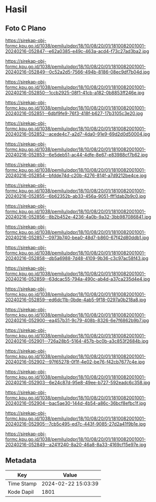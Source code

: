 # Hasil

## Foto C Plano

https://sirekap-obj-formc.kpu.go.id/1038/pemilu/pdpr/18/10/08/20/01/1810082001001-20240216-052847--e62a0385-e49c-463a-acd4-f73c27ad3ba2.jpg

https://sirekap-obj-formc.kpu.go.id/1038/pemilu/pdpr/18/10/08/20/01/1810082001001-20240216-052849--0c52a2d5-7566-494b-8186-08ec9df7b04d.jpg

https://sirekap-obj-formc.kpu.go.id/1038/pemilu/pdpr/18/10/08/20/01/1810082001001-20240216-052850--1ccb2925-08f1-41cb-a182-0b8853ff246e.jpg

https://sirekap-obj-formc.kpu.go.id/1038/pemilu/pdpr/18/10/08/20/01/1810082001001-20240216-052851--6dbf9fe9-76f3-418f-b627-17b3105c3e20.jpg

https://sirekap-obj-formc.kpu.go.id/1038/pemilu/pdpr/18/10/08/20/01/1810082001001-20240216-052852--acede4c7-a2d7-4da0-91e9-69d2d0d50004.jpg

https://sirekap-obj-formc.kpu.go.id/1038/pemilu/pdpr/18/10/08/20/01/1810082001001-20240216-052853--6e5deb51-ac44-4dfe-8e67-e83988cf7b62.jpg

https://sirekap-obj-formc.kpu.go.id/1038/pemilu/pdpr/18/10/08/20/01/1810082001001-20240216-052854--bfdde74d-c20b-4276-814f-a7d9212be4ce.jpg

https://sirekap-obj-formc.kpu.go.id/1038/pemilu/pdpr/18/10/08/20/01/1810082001001-20240216-052855--6b62352b-ab33-456a-9051-fff1dab2b9c0.jpg

https://sirekap-obj-formc.kpu.go.id/1038/pemilu/pdpr/18/10/08/20/01/1810082001001-20240216-052856--8b2b452e-4236-4a0b-9a32-3bb987086841.jpg

https://sirekap-obj-formc.kpu.go.id/1038/pemilu/pdpr/18/10/08/20/01/1810082001001-20240216-052857--0973b740-bea0-48d7-b860-67f42d80ddb1.jpg

https://sirekap-obj-formc.kpu.go.id/1038/pemilu/pdpr/18/10/08/20/01/1810082001001-20240216-052858--db5a6988-7d48-4109-9b36-c3c97ac58f43.jpg

https://sirekap-obj-formc.kpu.go.id/1038/pemilu/pdpr/18/10/08/20/01/1810082001001-20240216-052859--63dcac55-794a-490c-ab4d-a37ca235d4e4.jpg

https://sirekap-obj-formc.kpu.go.id/1038/pemilu/pdpr/18/10/08/20/01/1810082001001-20240216-052859--ed6dc11b-0bde-4ab5-9f18-0297a0b218a8.jpg

https://sirekap-obj-formc.kpu.go.id/1038/pemilu/pdpr/18/10/08/20/01/1810082001001-20240216-052900--ea457b31-9c79-408b-8326-6e7f6862b9b7.jpg

https://sirekap-obj-formc.kpu.go.id/1038/pemilu/pdpr/18/10/08/20/01/1810082001001-20240216-052901--726a28b5-5164-457b-bc0b-a3c853f2684b.jpg

https://sirekap-obj-formc.kpu.go.id/1038/pemilu/pdpr/18/10/08/20/01/1810082001001-20240216-052902--97f65278-0f1f-4e02-be76-f42cb7677c4e.jpg

https://sirekap-obj-formc.kpu.go.id/1038/pemilu/pdpr/18/10/08/20/01/1810082001001-20240216-052903--6e24c87d-95e8-49ee-b727-592eadc6c358.jpg

https://sirekap-obj-formc.kpu.go.id/1038/pemilu/pdpr/18/10/08/20/01/1810082001001-20240216-052904--bac5ae30-144d-4b54-a86c-36bcf8efbc1f.jpg

https://sirekap-obj-formc.kpu.go.id/1038/pemilu/pdpr/18/10/08/20/01/1810082001001-20240216-052905--7cb5c495-ed7c-443f-9085-27d2a41f9b1e.jpg

https://sirekap-obj-formc.kpu.go.id/1038/pemilu/pdpr/18/10/08/20/01/1810082001001-20240216-052849--a241f240-8a20-46a8-8a33-4169cf15e97e.jpg


## Metadata

| Key        | Value               |
| ---------- | ------------------- |
| Time Stamp | 2024-02-22 15:03:39 |
| Kode Dapil | 1801                |



